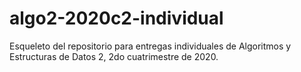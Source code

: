 # algo2-2020c2-individual

Esqueleto del repositorio para entregas individuales de Algoritmos y Estructuras de Datos 2, 2do cuatrimestre de 2020.

